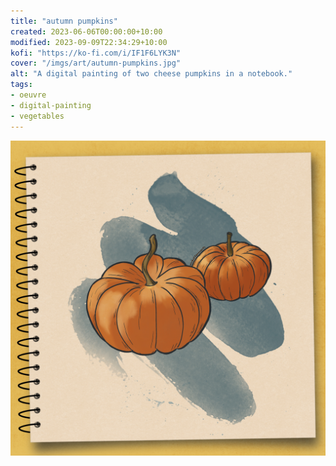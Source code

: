 ```yaml
---
title: "autumn pumpkins"
created: 2023-06-06T00:00:00+10:00
modified: 2023-09-09T22:34:29+10:00
kofi: "https://ko-fi.com/i/IF1F6LYK3N"
cover: "/imgs/art/autumn-pumpkins.jpg"
alt: "A digital painting of two cheese pumpkins in a notebook."
tags:
- oeuvre
- digital-painting
- vegetables
---
```


![autumn pumpkins](imgs/art/autumn-pumpkins.jpg)